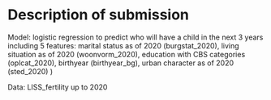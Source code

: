# Description of submission

Model: logistic regression to predict who will have a child in the next 3 years
including 5 features: marital status as of 2020 (burgstat_2020), living situation as of 2020 (woonvorm_2020), education with CBS categories (oplcat_2020), birthyear (birthyear_bg), urban character as of 2020 (sted_2020) ) 

Data: LISS_fertility up to 2020
